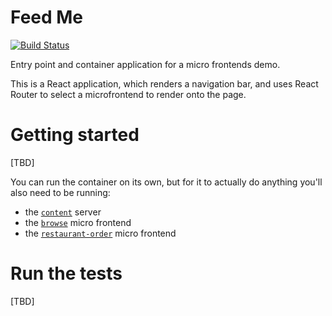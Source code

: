 # Feed Me

[![Build Status](https://travis-ci.org/micro-frontends-demo/container.svg?branch=master)](https://travis-ci.org/micro-frontends-demo/container)

Entry point and container application for a micro frontends demo.

This is a React application, which renders a navigation bar, and uses React Router to select a
microfrontend to render onto the page.

# Getting started

[TBD]

You can run the container on its own, but for it to actually do anything you'll
also need to be running:

- the [`content`](https://github.com/karode/micro-frontends-content) server
- the [`browse`](https://github.com/karode/micro-frontends-browse/) micro frontend
- the [`restaurant-order`](https://github.com/karode/micro-frontends-restaurant-order) micro frontend

# Run the tests

[TBD]
